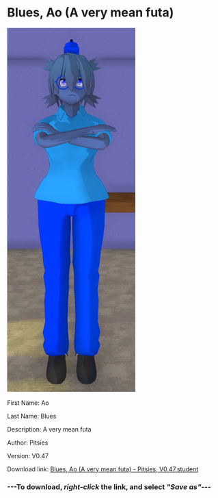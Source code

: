 # Blues, Ao (A very mean futa)

<img src="https://raw.githubusercontent.com/Arbiter1223/Daigaku-Gurashi-Custom-Students/master/Students/Files/Blues%2C%20Ao%20(A%20very%20mean%20futa).png" title="Blues, Ao (A very mean futa) - Pitsies, V0.47">

First Name: Ao

Last Name: Blues

Description: A very mean futa

Author: Pitsies

Version: V0.47

Download link: <a href="https://raw.githubusercontent.com/Arbiter1223/Daigaku-Gurashi-Custom-Students/master/Students/Files/Blues%2C%20Ao%20(A%20very%20mean%20futa)%20-%20Pitsies%2C%20V0.47.student">Blues, Ao (A very mean futa) - Pitsies, V0.47.student</a>

### ---**To download, _right-click_ the link, and select _"Save as"_**---
